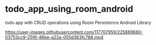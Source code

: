 # todo_app_using_room_android
todo app with CRUD operations using Room Persistence Android Library


https://user-images.githubusercontent.com/117707959/225889680-03753cc9-25f6-46be-a22a-055d363fc788.mp4

